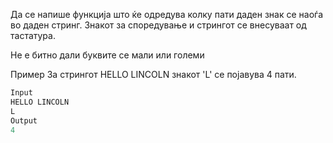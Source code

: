 Да се напише функција што ќе одредува колку пати даден знак се наоѓа во
даден стринг. Знакот за споредување и стрингот се внесуваат од тастатура.

Не е битно дали буквите се мали или големи

Пример
За стрингот
HELLO LINCOLN
знакот 'L' се појавува 4 пати.

```C++
Input
HELLO LINCOLN
L
Output
4
```